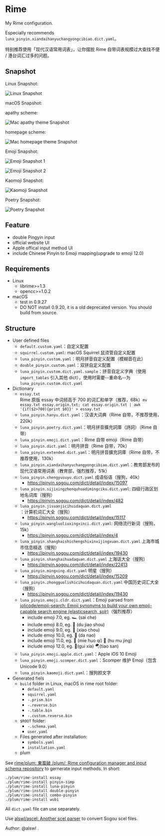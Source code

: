 # Rime

My Rime configuration.

Especially recommends `luna_pinyin.xiandaihanyuchangyongcibiao.dict.yaml`。

特别推荐使用「现代汉语常用词表」，让你摆脱 Rime 自带词表规模过大查找不便 / 港台词汇过多的问题。

## Snapshot

Linux Snapshot:

![Linux Snapshot](https://raw.githubusercontent.com/alswl/Rime/master/snapshots/linux-rime.png)

macOS Snapshot:

apathy scheme:

![Mac apathy theme Snapshot](https://raw.githubusercontent.com/alswl/Rime/master/snapshots/mac-rime-apathy.png)

homepage scheme:

![Mac homepage theme Snapshot](https://raw.githubusercontent.com/alswl/Rime/master/snapshots/mac-rime-homepage.png)

Emoji Snapshot:

![Emoji Snapshot 1](https://raw.githubusercontent.com/alswl/Rime/master/snapshots/emoji-1.png)

![Emoji Snapshot 2](https://raw.githubusercontent.com/alswl/Rime/master/snapshots/emoji-2.png)

Kaomoji Snapshot:

![Kaomoji Snapshot](https://raw.githubusercontent.com/alswl/Rime/master/snapshots/kaomoji.png)

Poetry Snapshot:

![Poetry Snapshot](https://raw.githubusercontent.com/alswl/Rime/master/snapshots/poetry.png)


## Feature

- double Pingyin input
- official website UI
- Apple offical input method UI
- include Chinese Pinyin to Emoji mapping(upgrade to emoji 12.0)


## Requirements

- Linux
  - librime>=1.3
  - opencc>=1.0.2
- macOS
  - test in 0.9.27
  - DO NOT install 0.9.20, it is a old deprecated version. You should build from source.


## Structure

- User defined files
  - `default.custom.yaml`：自定义配置
  - `squirrel.custom.yaml`: macOS Squirrel 鼠须管自定义配置
  - `luna_pinyin.custom.yaml`：明月拼音自定义配置（模糊音在此）
  - `double_pinyin.custom.yaml`：双拼自定义配置
  - `luna_pinyin.custom.dict.yaml.sample`：拼音自定义字典（使用 `import_tables`
        引入其他 dict），使用时需要--重命名--为 `luna_pinyin.custom.dict.yaml`
- Dictionary
  - `essay.txt` Rime 原版 essay 中词频高于 700 的词汇和单字（推荐，68k）`mv essay.txt essay.origin.txt; cat essay.origin.txt | awk '{if($2>700){print $0}}' > essay.txt`
  - `luna_pinyin.hanyu.dict.yaml`：汉语大词典（Rime 自带，不推荐使用，220k）
  - `luna_pinyin.poetry.dict.yaml`：明月拼音擴充詞庫（詩詞）（Rime 自带）
  - `luna_pinyin.emoji.dict.yaml`：Rime 自带 emoji（Rime 自带）
  - `luna_pinyin.dict.yaml`：明月拼音（Rime 自带，70k）
  - `luna_pinyin.extended.dict.yaml`：明月拼音擴充詞庫（Rime 自带，不推荐使用，130k）
  - `luna_pinyin.xiandaihanyuchangyongcibiao.dict.yaml`：教育部发布的现代汉语常用词表（教育部，强烈推荐，51k）
  - `luna_pinyin.chengyusuyu.dict.yaml` 成语俗语（搜狗，40k）
     - https://pinyin.sogou.com/dict/detail/index/15097
  - `luna_pinyin.sijixingzhenquhuadimingciku.dict.yaml`: 四级行政区划地名词库（搜狗）
     - https://pinyin.sogou.com/dict/detail/index/482
  - `luna_pinyin.jisuanjicihuidaquan.dict.yaml`：计算机词汇大全（搜狗）
     - https://pinyin.sogou.com/dict/detail/index/15117
  - `luna_pinyin.wangluoliuxingxinci.dict.yaml`: 网络流行新词（搜狗，15k）
     - https://pinyin.sogou.com/dict/detail/index/4
  - `luna_pinyin.shanghaishichengshixinxijingxuan.dict.yaml` 上海市城市信息精选（搜狗）
     - https://pinyin.sogou.com/dict/detail/index/19430
  - `luna_pinyin.shanghaihuadaquan.dict.yaml` 上海话大全（搜狗）
     - https://pinyin.sogou.com/dict/detail/index/22413
  - `luna_pinyin.mingxing.dict.yaml` 明星（搜狗）
     - https://pinyin.sogou.com/dict/detail/index/15209
  - `luna_pinyin.zhongguolishicihuidaquan.dict.yaml` 中国历史词汇大全（搜狗）
     - https://pinyin.sogou.com/dict/detail/index/19430
  - `luna_pinyin.emoji.cldr.dict.yaml`：Emoji parsed from [jolicode/emoji-search: Emoji synonyms to build your own emoji-capable search engine (elasticsearch, solr)](https://github.com/jolicode/emoji-search)（强烈推荐）
    - include emoji 7.0, eg. 🏎️ (sai che)
    - include emoji 8.0, eg. 🦄️ (du jiao shou)
    - include emoji 9.0, eg. 🤡 (xiao chou)
    - include emoji 10.0, eg. 🧠 (da nao)
    - include emoji 11.0, eg. 🧯 (mie huo qi) 🥽 (hu mu jing)
    - include emoji 12.0, eg. 🧎(gui xia) 🪂(tiao san)
  - `luna_pinyin.emoji.apple.dict.yaml`：Apple iOS 10 Emoji
  - `luna_pinyin.emoji.scomper.dict.yaml`：Scomper 维护 Emoji（包含 Unicode 9.0）
  - `luna_pinyin.kaomoji.dict.yaml`：搜狗颜文字
- Generated fiels
  - `build` folder in Linux, macOS in rime root folder:
     - `default.yaml`
     - `squirrel.yaml`
     - `-.prism.bin`
     - `-.reverse.bin`
     - `-.table.bin`
     - `-.custom.reverse.bin`
  - `$ROOT` folder:
     - `-.schema.yaml`
     - `user.yaml`
  - Files generated after installation:
     - `symbols.yaml`
     - `installation.yaml`
  - plum

See [rime/plum: 東風破 /plum/: Rime configuration manager and input schema repository](https://github.com/rime/plum)
to gernerate input methods. In short:

```
./plum/rime-install essay
./plum/rime-install pinyin-simp
./plum/rime-install luna-pinyin
./plum/rime-install double-pinyin
./plum/rime-install combo-pinyin
./plum/rime-install wubi
```

All `dict.yaml` file can use separately.

Use [alswl/ascel: Another scel parser](https://github.com/alswl/ascel) to convert Sogou scel files.

Author: @alswl .

